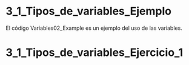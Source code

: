 # 3_1_Tipos_de_variables_Ejemplo

El código Variables02_Example es un ejemplo del uso de las variables.

# 3_1_Tipos_de_variables_Ejercicio_1


